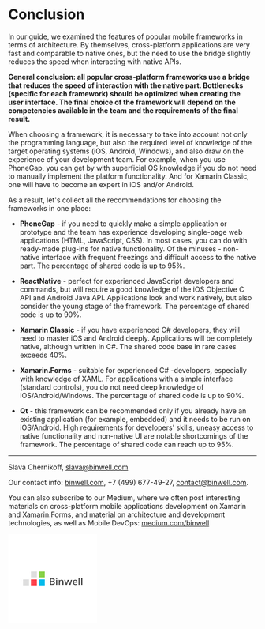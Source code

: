 # Conclusion

In our guide, we examined the features of popular mobile frameworks in terms of architecture. By themselves, cross-platform applications are very fast and comparable to native ones, but the need to use the bridge slightly reduces the speed when interacting with native APIs.

**General conclusion: all popular cross-platform frameworks use a bridge that reduces the speed of interaction with the native part. Bottlenecks \(specific for each framework\) should be optimized when creating the user interface. The final choice of the framework will depend on the competencies available in the team and the requirements of the final result.**

When choosing a framework, it is necessary to take into account not only the programming language, but also the required level of knowledge of the target operating systems \(iOS, Android, Windows\), and also draw on the experience of your development team. For example, when you use PhoneGap, you can get by with superficial OS knowledge if you do not need to manually implement the platform functionality. And for Xamarin Classic, one will have to become an expert in iOS and/or Android.

As a result, let's collect all the recommendations for choosing the frameworks in one place:

* **PhoneGap** - if you need to quickly make a simple application or prototype and the team has experience developing single-page web applications \(HTML, JavaScript, CSS\). In most cases, you can do with ready-made plug-ins for native functionality. Of the minuses - non-native interface with frequent freezings and difficult access to the native part. The percentage of shared code is up to 95%.

* **ReactNative** - perfect for experienced JavaScript developers and commands, but will require a good knowledge of the iOS Objective C API and Android Java API. Applications look and work natively, but also consider the young stage of the framework. The percentage of shared code is up to 90%.

* **Xamarin Classic** - if you have experienced C\# developers, they will need to master iOS and Android deeply. Applications will be completely native, although written in C\#. The shared code base in rare cases exceeds 40%.

* **Xamarin.Forms** - suitable for experienced C\# -developers, especially with knowledge of XAML. For applications with a simple interface \(standard controls\), you do not need deep knowledge of iOS/Android/Windows. The percentage of shared code is up to 90%.

* **Qt** - this framework can be recommended only if you already have an existing application (for example, embedded) and it needs to be run on iOS/Android. High requirements for developers' skills, uneasy access to native functionality and non-native UI are notable shortcomings of the framework. The percentage of shared code can reach up to 95%.

---

Slava Chernikoff, slava@binwell.com

Our contact info: [binwell.com](https://binwell.com), +7 \(499\) 677-49-27, contact@binwell.com.

You can also subscribe to our Medium, where we often post interesting materials on cross-platform mobile applications development on Xamarin and Xamarin.Forms, and material on architecture and development technologies, as well as Mobile DevOps: [medium.com/binwell](https://medium.com/binwell)

![](.gitbook/assets/fb-logo.jpg)